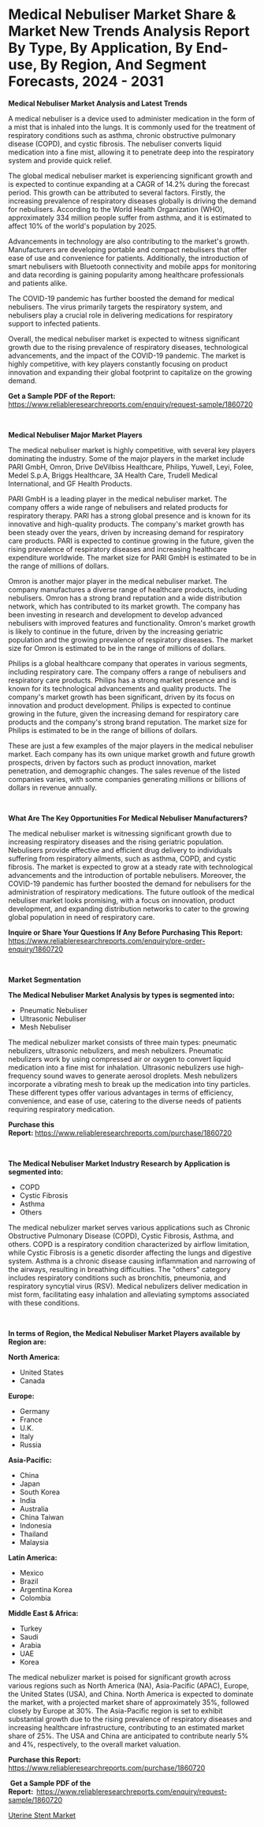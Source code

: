 <p><h1>Medical Nebuliser Market Share & Market New Trends Analysis Report By Type, By Application, By End-use, By Region, And Segment Forecasts, 2024 - 2031</h1></p><p><strong>Medical Nebuliser Market Analysis and Latest Trends</strong></p>
<p><p>A medical nebuliser is a device used to administer medication in the form of a mist that is inhaled into the lungs. It is commonly used for the treatment of respiratory conditions such as asthma, chronic obstructive pulmonary disease (COPD), and cystic fibrosis. The nebuliser converts liquid medication into a fine mist, allowing it to penetrate deep into the respiratory system and provide quick relief.</p><p>The global medical nebuliser market is experiencing significant growth and is expected to continue expanding at a CAGR of 14.2% during the forecast period. This growth can be attributed to several factors. Firstly, the increasing prevalence of respiratory diseases globally is driving the demand for nebulisers. According to the World Health Organization (WHO), approximately 334 million people suffer from asthma, and it is estimated to affect 10% of the world's population by 2025.</p><p>Advancements in technology are also contributing to the market's growth. Manufacturers are developing portable and compact nebulisers that offer ease of use and convenience for patients. Additionally, the introduction of smart nebulisers with Bluetooth connectivity and mobile apps for monitoring and data recording is gaining popularity among healthcare professionals and patients alike.</p><p>The COVID-19 pandemic has further boosted the demand for medical nebulisers. The virus primarily targets the respiratory system, and nebulisers play a crucial role in delivering medications for respiratory support to infected patients.</p><p>Overall, the medical nebuliser market is expected to witness significant growth due to the rising prevalence of respiratory diseases, technological advancements, and the impact of the COVID-19 pandemic. The market is highly competitive, with key players constantly focusing on product innovation and expanding their global footprint to capitalize on the growing demand.</p></p>
<p><strong>Get a Sample PDF of the Report:&nbsp;</strong> <a href="https://www.reliableresearchreports.com/enquiry/request-sample/1860720">https://www.reliableresearchreports.com/enquiry/request-sample/1860720</a></p>
<p>&nbsp;</p>
<p><strong>Medical Nebuliser Major Market Players</strong></p>
<p><p>The medical nebuliser market is highly competitive, with several key players dominating the industry. Some of the major players in the market include PARI GmbH, Omron, Drive DeVilbiss Healthcare, Philips, Yuwell, Leyi, Folee, Medel S.p.A, Briggs Healthcare, 3A Health Care, Trudell Medical International, and GF Health Products.</p><p>PARI GmbH is a leading player in the medical nebuliser market. The company offers a wide range of nebulisers and related products for respiratory therapy. PARI has a strong global presence and is known for its innovative and high-quality products. The company's market growth has been steady over the years, driven by increasing demand for respiratory care products. PARI is expected to continue growing in the future, given the rising prevalence of respiratory diseases and increasing healthcare expenditure worldwide. The market size for PARI GmbH is estimated to be in the range of millions of dollars.</p><p>Omron is another major player in the medical nebuliser market. The company manufactures a diverse range of healthcare products, including nebulisers. Omron has a strong brand reputation and a wide distribution network, which has contributed to its market growth. The company has been investing in research and development to develop advanced nebulisers with improved features and functionality. Omron's market growth is likely to continue in the future, driven by the increasing geriatric population and the growing prevalence of respiratory diseases. The market size for Omron is estimated to be in the range of millions of dollars.</p><p>Philips is a global healthcare company that operates in various segments, including respiratory care. The company offers a range of nebulisers and respiratory care products. Philips has a strong market presence and is known for its technological advancements and quality products. The company's market growth has been significant, driven by its focus on innovation and product development. Philips is expected to continue growing in the future, given the increasing demand for respiratory care products and the company's strong brand reputation. The market size for Philips is estimated to be in the range of billions of dollars.</p><p>These are just a few examples of the major players in the medical nebuliser market. Each company has its own unique market growth and future growth prospects, driven by factors such as product innovation, market penetration, and demographic changes. The sales revenue of the listed companies varies, with some companies generating millions or billions of dollars in revenue annually.</p></p>
<p>&nbsp;</p>
<p><strong>What Are The Key Opportunities For Medical Nebuliser Manufacturers?</strong></p>
<p><p>The medical nebuliser market is witnessing significant growth due to increasing respiratory diseases and the rising geriatric population. Nebulisers provide effective and efficient drug delivery to individuals suffering from respiratory ailments, such as asthma, COPD, and cystic fibrosis. The market is expected to grow at a steady rate with technological advancements and the introduction of portable nebulisers. Moreover, the COVID-19 pandemic has further boosted the demand for nebulisers for the administration of respiratory medications. The future outlook of the medical nebuliser market looks promising, with a focus on innovation, product development, and expanding distribution networks to cater to the growing global population in need of respiratory care.</p></p>
<p><strong>Inquire or Share Your Questions If Any Before Purchasing This Report:</strong> <a href="https://www.reliableresearchreports.com/enquiry/pre-order-enquiry/1860720">https://www.reliableresearchreports.com/enquiry/pre-order-enquiry/1860720</a></p>
<p>&nbsp;</p>
<p><strong>Market Segmentation</strong></p>
<p><strong>The Medical Nebuliser Market Analysis by types is segmented into:</strong></p>
<p><ul><li>Pneumatic Nebuliser</li><li>Ultrasonic Nebuliser</li><li>Mesh Nebuliser</li></ul></p>
<p><p>The medical nebulizer market consists of three main types: pneumatic nebulizers, ultrasonic nebulizers, and mesh nebulizers. Pneumatic nebulizers work by using compressed air or oxygen to convert liquid medication into a fine mist for inhalation. Ultrasonic nebulizers use high-frequency sound waves to generate aerosol droplets. Mesh nebulizers incorporate a vibrating mesh to break up the medication into tiny particles. These different types offer various advantages in terms of efficiency, convenience, and ease of use, catering to the diverse needs of patients requiring respiratory medication.</p></p>
<p><strong>Purchase this Report:&nbsp;</strong><a href="https://www.reliableresearchreports.com/purchase/1860720">https://www.reliableresearchreports.com/purchase/1860720</a></p>
<p>&nbsp;</p>
<p><strong>The Medical Nebuliser Market Industry Research by Application is segmented into:</strong></p>
<p><ul><li>COPD</li><li>Cystic Fibrosis</li><li>Asthma</li><li>Others</li></ul></p>
<p><p>The medical nebulizer market serves various applications such as Chronic Obstructive Pulmonary Disease (COPD), Cystic Fibrosis, Asthma, and others. COPD is a respiratory condition characterized by airflow limitation, while Cystic Fibrosis is a genetic disorder affecting the lungs and digestive system. Asthma is a chronic disease causing inflammation and narrowing of the airways, resulting in breathing difficulties. The "others" category includes respiratory conditions such as bronchitis, pneumonia, and respiratory syncytial virus (RSV). Medical nebulizers deliver medication in mist form, facilitating easy inhalation and alleviating symptoms associated with these conditions.</p></p>
<p>&nbsp;</p>
<p><strong>In terms of Region, the Medical Nebuliser Market Players available by Region are:</strong></p>
<p>
    <p> <strong> North America: </strong>
        <ul>
            <li>United States</li>
            <li>Canada</li>
        </ul>
        </p> 
    <p> <strong> Europe: </strong>
        <ul>
            <li>Germany</li>
            <li>France</li>
            <li>U.K.</li>
            <li>Italy</li>
            <li>Russia</li>
        </ul>
        </p> 
    <p> <strong> Asia-Pacific: </strong>
        <ul>
            <li>China</li>
            <li>Japan</li>
            <li>South Korea</li>
            <li>India</li>
            <li>Australia</li>
            <li>China Taiwan</li>
            <li>Indonesia</li>
            <li>Thailand</li>
            <li>Malaysia</li>
        </ul>
        </p> 
    <p> <strong> Latin America: </strong>
        <ul>
            <li>Mexico</li>
            <li>Brazil</li>
            <li>Argentina Korea</li>
            <li>Colombia</li>
        </ul>
        </p> 
    <p> <strong> Middle East & Africa: </strong>
        <ul>
            <li>Turkey</li>
            <li>Saudi</li>
            <li>Arabia</li>
            <li>UAE</li>
            <li>Korea</li>
        </ul>
    </p>
    </p>
<p><p>The medical nebulizer market is poised for significant growth across various regions such as North America (NA), Asia-Pacific (APAC), Europe, the United States (USA), and China. North America is expected to dominate the market, with a projected market share of approximately 35%, followed closely by Europe at 30%. The Asia-Pacific region is set to exhibit substantial growth due to the rising prevalence of respiratory diseases and increasing healthcare infrastructure, contributing to an estimated market share of 25%. The USA and China are anticipated to contribute nearly 5% and 4%, respectively, to the overall market valuation.</p></p>
<p><strong>Purchase this Report: </strong><a href="https://www.reliableresearchreports.com/purchase/1860720">https://www.reliableresearchreports.com/purchase/1860720</a></p>
<p>&nbsp;<strong>Get a Sample PDF of the Report:&nbsp;&nbsp;</strong><a href="https://www.reliableresearchreports.com/enquiry/request-sample/1860720">https://www.reliableresearchreports.com/enquiry/request-sample/1860720</a></p>
<p><strong></strong></p>
<p><p><a href="https://github.com/WillieWoodard/Market-Research-Report-List-3/blob/main/uterine-stent-market.md">Uterine Stent Market</a></p></p>
